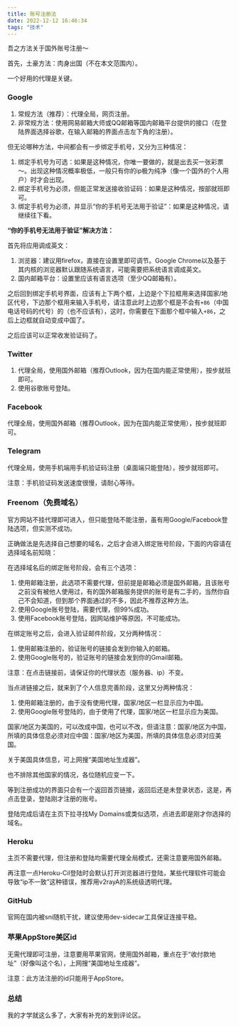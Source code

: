 ```yaml
---
title: 账号注册法
date: 2022-12-12 16:46:34
tags: "技术"
---
```


吾之方法关于国外账号注册～

首先，土豪方法：肉身出国（不在本文范围内）。

一个好用的代理是关键。

### Google

1. 常规方法（推荐）：代理全局，网页注册。
2. 非常规方法：使用网易邮箱大师或QQ邮箱等国内邮箱平台提供的接口（在登陆界面选择谷歌，在输入邮箱的界面点击左下角的注册）。

但无论哪种方法，中间都会有一步绑定手机号，又分为三种情况：

1. 绑定手机号为可选：如果是这种情况，你唯一要做的，就是出去买一张彩票～。出现这种情况概率极低，一般只有你的ip极为纯净（像一个国外的个人用户）时才会出现。
2. 绑定手机号为必须，但能正常发送接收验证码：如果是这种情况，按部就班即可。
3. 绑定手机号为必须，并显示“你的手机号无法用于验证”：如果是这种情况，请继续往下看。

**“你的手机号无法用于验证”解决方法：**

首先将应用调成英文：

1. 浏览器：建议用firefox，直接在设置里即可调节。Google Chrome以及基于其内核的浏览器默认跟随系统语言，可能需要把系统语言调成英文。
2. 国内邮箱平台：设置里应该有语言选项（至少QQ邮箱有）。

之后回到绑定手机号界面，应该有上下两个框，上边是个下拉框用来选择国家/地区代号，下边那个框用来输入手机号，请注意此时上边那个框是不会有`+86`（中国电话号码的代号）的（也不应该有），这时，你需要在下面那个框中输入`+86`，之后上边框就自动变成中国了。

之后应该可以正常收发验证码了。

### Twitter

1. 代理全局，使用国外邮箱（推荐Outlook，因为在国内能正常使用），按步就班即可。
2. 使用谷歌账号登陆。

### Facebook

代理全局，使用国外邮箱（推荐Outlook，因为在国内能正常使用），按步就班即可。

### Telegram

代理全局，使用手机端用手机验证码注册（桌面端只能登陆），按步就班即可。

注意：手机验证码发送速度很慢，请耐心等待。

### Freenom（免费域名）

官方网站不挂代理即可进入，但只能登陆不能注册，虽有用Google/Facebook登陆选项，但实测不成功。

正确做法是先选择自己想要的域名，之后才会进入绑定账号阶段，下面的内容请在选择域名前知晓：

在选择域名后的绑定账号阶段，会有三个选项：

1. 使用邮箱注册，此选项不需要代理，但前提是邮箱必须是国外邮箱，且该账号之前没有被他人使用过，有的国外邮箱服务提供的账号是有二手的，当然你自己不会知道，但到那个界面通过的不多，因此不推荐这种方法。
2. 使用Google账号登陆，需要代理，但99%成功。
3. 使用Facebook账号登陆，因网站维护等原因，不可能成功。

在绑定账号之后，会进入验证邮件阶段，又分两种情况：

1. 使用邮箱注册的，验证账号的链接会发到你输入的邮箱。
2. 使用Google账号的，验证账号的链接会发到你的Gmail邮箱。

注意：在点击链接前，请保证你的代理状态（服务器、ip）不变。

当点进链接之后，就来到了个人信息完善阶段，这里又分两种情况：

1. 使用邮箱注册的，由于没有使用代理，国家/地区一栏显示应为中国。
2. 使用Google账号登陆的，由于使用了代理，国家/地区一栏显示应为美国。

国家/地区为美国的，可以改成中国，也可以不改，但请注意：国家/地区为中国，所填的具体信息必须对应中国：国家/地区为美国，所填的具体信息必须对应美国。

关于美国具体信息，可上网搜“美国地址生成器”。

也不排除其他国家的情况，各位随机应变一下。

等到注册成功的界面只会有一个返回首页链接，返回后还是未登录状态，这是，再点击登录，登陆刚才注册的账号。

登陆完成后请在主页下拉寻找My Domains或类似选项，点进去即是刚才你选择的域名。

### Heroku

主页不需要代理，但注册和登陆均需要代理全局模式，还需注意要用国外邮箱。

再注意一点Heroku-Cil登陆时会默认打开浏览器进行登陆，某些代理软件可能会导致“ip不一致”这种错误，推荐用v2rayA的系统级透明代理。

### GitHub

官网在国内被sni随机干扰，建议使用dev-sidecar工具保证连接平稳。

### 苹果AppStore美区id

无需代理即可注册，注意要用苹果官网，使用国外邮箱，重点在于“收付款地址”（好像叫这个名），上网搜“美国地址生成器”。

注意：此方法注册的id只能用于AppStore。

### 总结

我的才学就这么多了，大家有补充的发到评论区。